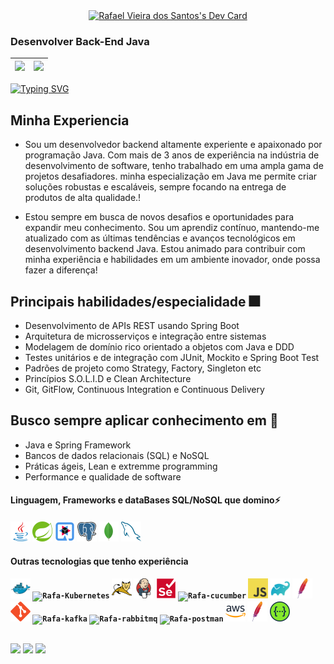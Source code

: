 <!-- ## Rafael Vieira -->
<div style="display: flex; justify-content: center;">
    <a href="https://app.daily.dev/rafaelvs">
        <img src="https://api.daily.dev/devcards/v2/cl2Pnr0VcHx7767hHJODL.png?r=3jt&type=wide" width="652" alt="Rafael Vieira dos Santos's Dev Card"/>
    </a>
</div>

### Desenvolver Back-End Java

<div style="display: inline">
  <a href="https://github.com/rafaelrok">
<!--     <p align="left"> <a href="https://github.com/ryo-ma/github-profile-trophy"><img src="https://github-profile-trophy.vercel.app/?username=rafaelrok" alt="rafaelrok" /></a> </p> -->
<!--     <img height="180em" src="https://github-readme-stats.vercel.app/api?username=rafaelrok&show_icons=true&theme=nord_dark"/> -->
<!--     <img height="180em" src="https://github-readme-stats.vercel.app/api/top-langs/?username=rafaelrok&layout=compact&langs_count=7&theme=nord_dark"/> -->

| ![](http://github-profile-summary-cards.vercel.app/api/cards/profile-details?username=rafaelrok&theme=nord_dark) | ![](https://github-readme-streak-stats.herokuapp.com/?user=rafaelrok&hide_border=true&date_format=M%20j%5B%2C%20Y%5D&background=2D3742&stroke=2D3742&ring=6bbbca&fire=6bbbca&currStreakNum=fff&sideNums=6bbbca&currStreakLabel=6bbbca&sideLabels=fff&dates=fff) |
|:----------------------------------------------------------------------------------------------------------------:|:---------------------------------------------------------------------------------------------------------------------------------------------------------------------------------------------------------------------------------------------------------------:|
</div>

 [![Typing SVG](https://readme-typing-svg.herokuapp.com?color=009208&size=33&center=true&vCenter=true&width=840&height=80&lines=Staying+focused+and+dedication;is+the+vision+for+a+bright+future)](https://git.io/typing-svg)

##

<div style="display: inline_block">
<h2>Minha Experiencia</h2>

* Sou um desenvolvedor backend altamente experiente e apaixonado por programação Java. Com mais de 3 anos de experiência na indústria de desenvolvimento de software, tenho trabalhado em uma ampla gama de projetos desafiadores. minha especialização em Java me permite criar soluções robustas e escaláveis, sempre focando na entrega de produtos de alta qualidade.!

* Estou sempre em busca de novos desafios e oportunidades para expandir meu conhecimento. Sou um aprendiz contínuo, mantendo-me atualizado com as últimas tendências e avanços tecnológicos em desenvolvimento backend Java. Estou animado para contribuir com minha experiência e habilidades em um ambiente inovador, onde possa fazer a diferença!

## Principais habilidades/especialidade :fireworks:

* Desenvolvimento de APIs REST usando Spring Boot
* Arquitetura de microsserviços e integração entre sistemas
* Modelagem de domínio rico orientado a objetos com Java e DDD
* Testes unitários e de integração com JUnit, Mockito e Spring Boot Test
* Padrões de projeto como Strategy, Factory, Singleton etc
* Princípios S.O.L.I.D e Clean Architecture
* Git, GitFlow, Continuous Integration e Continuous Delivery

## Busco sempre aplicar conhecimento em 💬

* Java e Spring Framework
* Bancos de dados relacionais (SQL) e NoSQL
* Práticas ágeis, Lean e extremme programming
* Performance e qualidade de software

<h4>Linguagem, Frameworks e dataBases SQL/NoSQL que domino⚡<h4>
  <code><img alt="Rafa-Java" height="32" src="https://raw.githubusercontent.com/devicons/devicon/master/icons/java/java-original.svg"></code>
  <code><img alt="Rafa-Spring" height="32" src="https://raw.githubusercontent.com/devicons/devicon/master/icons/spring/spring-original.svg"></code>
  <code><img alt="Rafa-Quarkus" height="32" src="https://raw.githubusercontent.com/devicons/devicon/master/icons/quarkus/quarkus-original.svg"></code>
  <code><img alt="Rafa-PostgreSql" height="32" src="https://raw.githubusercontent.com/devicons/devicon/master/icons/postgresql/postgresql-original.svg"></code>
  <code><img alt="Rafa-Mongodb" height="32" src="https://raw.githubusercontent.com/devicons/devicon/master/icons/mongodb/mongodb-original.svg"></code>
  <code><img alt="Rafa-mysql" height="32" src="https://raw.githubusercontent.com/devicons/devicon/master/icons/mysql/mysql-original.svg"></code>

<h4>Outras tecnologias que tenho experiência<h4>
<code><img alt="Rafa-Docker" height="32" src="https://raw.githubusercontent.com/devicons/devicon/master/icons/docker/docker-original.svg"></code>
<code><img alt="Rafa-Kubernetes" height="32" src="https://cdn.jsdelivr.net/gh/devicons/devicon/icons/kubernetes/kubernetes-plain.svg"></code>
<code><img alt="Rafa-tomcat" height="32" src="https://raw.githubusercontent.com/devicons/devicon/master/icons/tomcat/tomcat-original.svg"></code>
<code><img alt="Rafa-jenkins" height="32" src="https://raw.githubusercontent.com/devicons/devicon/master/icons/jenkins/jenkins-original.svg"></code>
<code><img alt="Rafa-Selenium" height="32" src="https://raw.githubusercontent.com/devicons/devicon/master/icons/selenium/selenium-original.svg"></code>
<code><img alt="Rafa-cucumber" height="32" src="https://cdn.jsdelivr.net/gh/devicons/devicon/icons/cucumber/cucumber-plain.svg"></code>
<code><img height="32" src="https://raw.githubusercontent.com/github/explore/80688e429a7d4ef2fca1e82350fe8e3517d3494d/topics/javascript/javascript.png" alt="Javascript"/></code>
<code><img height="32" src="https://raw.githubusercontent.com/github/explore/80688e429a7d4ef2fca1e82350fe8e3517d3494d/topics/gradle/gradle.png" alt="Gradle"/></code>
<code><img height="32" src="https://raw.githubusercontent.com/github/explore/80688e429a7d4ef2fca1e82350fe8e3517d3494d/topics/maven/maven.png" alt="Maven"/></code>
<code><img alt="Rafa-Git" height="32" src="https://raw.githubusercontent.com/devicons/devicon/master/icons/git/git-original.svg"></code>
<code><img alt="Rafa-kafka" height="32" src="https://www.vectorlogo.zone/logos/apache_kafka/apache_kafka-icon.svg"></code>
<code><img alt="Rafa-rabbitmq" height="32" src="https://www.vectorlogo.zone/logos/rabbitmq/rabbitmq-icon.svg"></code>
<code><img alt="Rafa-postman" height="32" src="https://www.vectorlogo.zone/logos/getpostman/getpostman-icon.svg"></code>
<code><img alt="Rafa-aws" height="32" src="https://raw.githubusercontent.com/devicons/devicon/master/icons/amazonwebservices/amazonwebservices-original-wordmark.svg"></code>
<code><img alt="Rafa-apache" height="32" src="https://raw.githubusercontent.com/devicons/devicon/master/icons/apache/apache-original.svg"></code>
<code><img alt="Rafa-intelij" height="32" src="https://raw.githubusercontent.com/devicons/devicon/master/icons/swagger/swagger-original.svg"></code>
<!--   <code><img alt="Rafa-Typescript" height="32" src="https://raw.githubusercontent.com/devicons/devicon/master/icons/typescript/typescript-original.svg"></code> -->
<!--   <code><img alt="Rafa-React" height="32" src="https://raw.githubusercontent.com/devicons/devicon/master/icons/react/react-original.svg"></code> -->
<!--   <code><img height="32" src="https://raw.githubusercontent.com/github/explore/80688e429a7d4ef2fca1e82350fe8e3517d3494d/topics/html/html.png" alt="HTML5"/></code> -->
<!--   <code><img height="32" src="https://raw.githubusercontent.com/github/explore/80688e429a7d4ef2fca1e82350fe8e3517d3494d/topics/css/css.png" alt="CSS"/></code> -->
<!--   <code><img alt="Rafa-intelij" height="32" src="https://raw.githubusercontent.com/devicons/devicon/master/icons/eclipse/eclipse-original.svg"></code> -->
<!--   <code><img alt="Rafa-intelij" height="32" src="https://raw.githubusercontent.com/devicons/devicon/master/icons/bootstrap/bootstrap-original.svg"></code> -->
<!--   <code><img alt="Rafa-intelij" height="32" src="https://raw.githubusercontent.com/devicons/devicon/master/icons/tailwindcss/tailwindcss-original.svg"></code> -->
<!--   <code><img alt="Rafa-intelij" height="32" src="https://raw.githubusercontent.com/devicons/devicon/master/icons/netlify/netlify-original.svg"></code> -->
<!--   <code><img alt="Rafa-intelij" height="32" src="https://raw.githubusercontent.com/devicons/devicon/master/icons/intellij/intellij-original.svg"></code> -->
<!--   <code><img alt="Rafa-intelij" height="32" src="https://raw.githubusercontent.com/devicons/devicon/master/icons/datagrip/datagrip-original.svg"></code> -->
<!--   <code><img alt="Rafa-intelij" height="32" src="https://raw.githubusercontent.com/devicons/devicon/master/icons/vscode/vscode-original.svg"></code> -->
<!--   <code><img alt="Rafa-redis" height="32" src="https://raw.githubusercontent.com/devicons/devicon/master/icons/redis/redis-original.svg"></code> -->
<!--   <code><img alt="Rafa-travis" height="32" src="https://cdn.jsdelivr.net/gh/devicons/devicon/icons/travis/travis-plain.svg"/></code> -->
<!--   <code><img alt="Rafa-Heroku" height="32" src="https://raw.githubusercontent.com/devicons/devicon/master/icons/heroku/heroku-original.svg"></code> -->
<!--   <code><img alt="Rafa-grafana" height="32" src="https://raw.githubusercontent.com/devicons/devicon/master/icons/grafana/grafana-original.svg"></code> -->
</div>

##
  <a href="https://discord.com/channels/@me" target="_blank"><img src="https://img.shields.io/badge/Discord-7289DA?style=for-the-badge&logo=discord&logoColor=white" target="_blank"></a> 
  <a href = "mailto:rafaelrok25@gmail.com"><img src="https://img.shields.io/badge/-Gmail-%23333?style=for-the-badge&logo=gmail&logoColor=white" target="_blank"></a>
  <a href="https://www.linkedin.com/in/rafael-vieira-dos-santos-7a1842201/" target="_blank"><img src="https://img.shields.io/badge/-LinkedIn-%230077B5?style=for-the-badge&logo=linkedin&logoColor=white" target="_blank"></a> 
</div>

